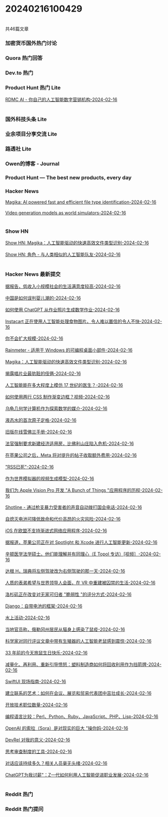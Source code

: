 <h1>20240216100429</h1><br/>共46篇文章


###  加密货币国外热门讨论







###  Quora 热门回答







###  Dev.to 热门







###  Product Hunt 热门 Lite

<a target=_blank rel=nofollow href="https://rdmc.ai/" >RDMC AI - 你自己的人工智能数字营销机构-2024-02-16</a><br/><br/>





###  国外科技头条 Lite







###  业余项目分享交流 Lite







###  路透社 Lite







###  Owen的博客 - Journal







###  Product Hunt — The best new products, every day









###  Hacker News

<a target=_blank rel=nofollow href="https://opensource.googleblog.com/2024/02/magika-ai-powered-fast-and-efficient-file-type-identification.html" >Magika: AI powered fast and efficient file type identification-2024-02-16</a><br/><br/><a target=_blank rel=nofollow href="https://openai.com/research/video-generation-models-as-world-simulators" >Video generation models as world simulators-2024-02-16</a><br/><br/>





###  Show HN

<a target=_blank rel=nofollow href="https://news.ycombinator.com/item?id=39391731" >Show HN: Magika：人工智能驱动的快速高效文件类型识别-2024-02-16</a><br/><br/><a target=_blank rel=nofollow href="https://diarupt.ai/" >Show HN: 角色 - 与人类相似的人工智能队友-2024-02-16</a><br/><br/>







###  Hacker News 最新提交

<a target=_blank rel=nofollow href="https://www.pnas.org/doi/10.1073/pnas.2311703121" >据报告，低收入小规模社会的生活满意度较高-2024-02-16</a><br/><br/><a target=_blank rel=nofollow href="https://www.wsj.com/world/china/china-population-births-economy-one-child-c5b95901" >中国是如何误判婴儿潮的-2024-02-16</a><br/><br/><a target=_blank rel=nofollow href="https://medium.com/@sujankapadia/how-to-use-chatgpt-vision-to-generate-math-homework-from-photos-of-my-daughters-assignments-part-e45d250a6257" >如何使用 ChatGPT 从作业照片生成数学作业-2024-02-16</a><br/><br/><a target=_blank rel=nofollow href="https://www.businessinsider.com/instacart-ai-art-recipes-photos-2024-1" >Instacart 正在使用人工智能处理食物图片。令人难以置信的令人不快-2024-02-16</a><br/><br/><a target=_blank rel=nofollow href="https://gomakethings.com/you-wont-scale/" >你不会扩大规模-2024-02-16</a><br/><br/><a target=_blank rel=nofollow href="https://www.rainmeter.net/" >Rainmeter - 适用于 Windows 的可编程桌面小部件-2024-02-16</a><br/><br/><a target=_blank rel=nofollow href="https://opensource.googleblog.com/2024/02/magika-ai-powered-fast-and-efficient-file-type-identification.html" >Magika：人工智能驱动的快速高效文件类型识别-2024-02-16</a><br/><br/><a target=_blank rel=nofollow href="https://pmamagazine.org/the-dirtiest-trick-in-the-recording-industry-exposed/" >揭露唱片业最肮脏的伎俩-2024-02-16</a><br/><br/><a target=_blank rel=nofollow href="https://resobscura.substack.com/p/how-well-can-ai-imitate-a-17th-century" >人工智能能在多大程度上模仿 17 世纪的医生？-2024-02-16</a><br/><br/><a target=_blank rel=nofollow href="https://www.youtube.com/watch?v=adjoIKgqgwM" >如何使用两行 CSS 制作渐变边框？视频-2024-02-16</a><br/><br/><a target=_blank rel=nofollow href="https://direct.mit.edu/books/oa-monograph/4663/Turtle-GeometryThe-Computer-as-a-Medium-for" >乌龟几何学计算机作为探索数学的媒介-2024-02-16</a><br/><br/><a target=_blank rel=nofollow href="https://www.anl.gov/article/firstever-atomic-freezeframe-of-liquid-water" >液态水的首次原子定格-2024-02-16</a><br/><br/><a target=_blank rel=nofollow href="https://chevy.oldcarmanualproject.com/" >旧版在线雪佛兰手册-2024-02-16</a><br/><br/><a target=_blank rel=nofollow href="https://www.hollywoodreporter.com/news/local-news/beverly-hills-crisis-building-moratorium-affordable-housing-1235824276/" >法官强制要求新建经济适用房，比佛利山庄陷入危机-2024-02-16</a><br/><br/><a target=_blank rel=nofollow href="https://www.theverge.com/2024/2/15/24073228/meta-apple-tax-facebook-instagram-boosted-posts" >在苹果公司之后，Meta 将对提升的帖子收取额外费用-2024-02-16</a><br/><br/><a target=_blank rel=nofollow href="https://hachyderm.io/@molly0xfff/111898187586211810" >"RSS已死"-2024-02-16</a><br/><br/><a target=_blank rel=nofollow href="https://openai.com/research/video-generation-models-as-world-simulators" >作为世界模拟器的视频生成模型-2024-02-16</a><br/><br/><a target=_blank rel=nofollow href="https://medium.com/@btco_code/our-journey-building-the-a-bunch-of-things-app-for-the-apple-vision-pro-73cb846d5797" >我们为 Apple Vision Pro 开发 "A Bunch of Things "应用程序的历程-2024-02-16</a><br/><br/><a target=_blank rel=nofollow href="https://www.theshotline.org/" >Shotline - 通过枪支暴力受害者的声音自动拨打国会电话-2024-02-16</a><br/><br/><a target=_blank rel=nofollow href="https://theconversation.com/self-extinguishing-batteries-could-reduce-the-risk-of-deadly-and-costly-battery-fires-222667" >自熄灭电池可降低致命和代价高昂的火灾风险-2024-02-16</a><br/><br/><a target=_blank rel=nofollow href="https://twitter.com/mysk_co/status/1758196103470628983" >iOS 在欧盟不支持渐进式网络应用程序-2024-02-16</a><br/><br/><a target=_blank rel=nofollow href="https://www.theverge.com/2024/2/15/24074455/apple-generative-ai-xcode-spotlight-testing" >据报道，苹果公司正在对 Spotlight 和 Xcode 进行人工智能更新-2024-02-16</a><br/><br/><a target=_blank rel=nofollow href="https://www.youtube.com/watch?v=UnELdZdyNaE" >辛顿医学法学硕士。他们能理解并有同理心（E Topol 专访）[视频］-2024-02-16</a><br/><br/><a target=_blank rel=nofollow href="https://en.wikipedia.org/wiki/Dagen_H" >达根 H，瑞典将左侧驾驶改为右侧驾驶的那一天-2024-02-16</a><br/><br/><a target=_blank rel=nofollow href="https://www.timesofisrael.com/hoping-to-jar-world-leaders-hostages-cousin-rebuilds-captivity-in-virtual-reality/" >人质的表弟希望与世界领导人会面，在 VR 中重建被囚禁的生活-2024-02-16</a><br/><br/><a target=_blank rel=nofollow href="https://themarkup.org/impact/2024/02/15/l-a-is-changing-how-it-scores-vulnerability-of-unhoused-people" >洛杉矶正在改变对无家可归者 "脆弱性 "的评分方式-2024-02-16</a><br/><br/><a target=_blank rel=nofollow href="https://medium.com/@sgorawski/django-an-include-your-own-batteries-framework-4fc20d67907d" >Django：自带电池的框架-2024-02-16</a><br/><br/><a target=_blank rel=nofollow href="https://en.wikipedia.org/wiki/Water_activity" >水上活动-2024-02-16</a><br/><br/><a target=_blank rel=nofollow href="https://www.theguardian.com/us-news/2024/feb/13/oregon-resident-caught-bubonic-plague-pet-cat" >当地官员称，俄勒冈州居民从猫身上感染了鼠疫-2024-02-16</a><br/><br/><a target=_blank rel=nofollow href="https://arstechnica.com/science/2024/02/scientists-aghast-at-bizarre-ai-rat-with-huge-genitals-in-peer-reviewed-article/" >科学家对同行评议文章中带有生殖器的人工智能老鼠感到震惊-2024-02-16</a><br/><br/><a target=_blank rel=nofollow href="https://scottishgames.net/2024/02/14/it-was-33-years-ago-today-happy-birthday-lemmings/" >33 年前的今天旅鼠生日快乐-2024-02-16</a><br/><br/><a target=_blank rel=nofollow href="https://text.npr.org/1231690415" >减量化、再利用、重新引导愤怒：塑料制造商如何将回收利用作为挡箭牌-2024-02-16</a><br/><br/><a target=_blank rel=nofollow href="https://www.swiftuifieldguide.com/" >SwiftUI 现场指南-2024-02-16</a><br/><br/><a target=_blank rel=nofollow href="https://physicsworld.com/a/the-art-of-networking-how-to-thrive-at-conferences-shows-and-trade-missions/" >建立联系的艺术：如何在会议、展览和贸易代表团中茁壮成长-2024-02-16</a><br/><br/><a target=_blank rel=nofollow href="https://www.trueup.io/job-trend" >开放技术职位数量-2024-02-16</a><br/><br/><a target=_blank rel=nofollow href="http://xahlee.info/comp/computer_languages_comparison_perl_python_ruby_javascript_php_lisp.html" >编程语言比较：Perl、Python、Ruby、JavaScript、PHP、Lisp-2024-02-16</a><br/><br/><a target=_blank rel=nofollow href="https://gizmodo.com/openais-sora-is-a-giant-f-ck-you-to-reality-1851261587" >OpenAI 的索拉（Sora）是对现实的巨大 "操你妈-2024-02-16</a><br/><br/><a target=_blank rel=nofollow href="https://christine.website/blog/devrel/" >DevRel 对我的意义-2024-02-16</a><br/><br/><a target=_blank rel=nofollow href="https://www.exurbe.com/tools-for-thinking-about-censorship/" >思考审查制度的工具-2024-02-16</a><br/><br/><a target=_blank rel=nofollow href="https://www.nature.com/articles/d41586-021-00568-0" >对话应该持续多久？相关人员毫无头绪-2024-02-16</a><br/><br/><a target=_blank rel=nofollow href="https://nypost.com/2024/02/15/lifestyle/chatgpt-negotiated-my-salary-how-gen-z-uses-ai-to-boost-their-careers/" >ChatGPT为我讨薪"：Z一代如何利用人工智能促进职业发展-2024-02-16</a><br/><br/>





###  Reddit 热门







###  Reddit 热门提问







